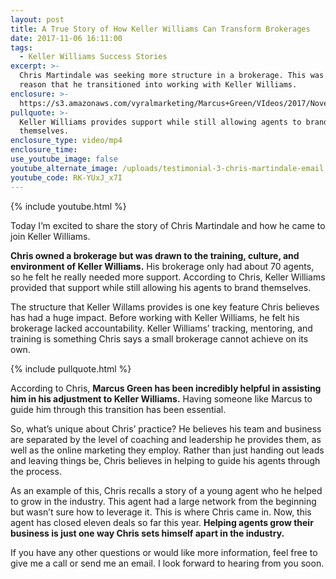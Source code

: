 ```yaml
---
layout: post
title: A True Story of How Keller Williams Can Transform Brokerages
date: 2017-11-06 16:11:00
tags:
  - Keller Williams Success Stories
excerpt: >-
  Chris Martindale was seeking more structure in a brokerage. This was just one
  reason that he transitioned into working with Keller Williams.
enclosure: >-
  https://s3.amazonaws.com/vyralmarketing/Marcus+Green/VIdeos/2017/November/Northern+Utah+Real+Estate+Coaching-+A+True+Story+of+How+Keller+Williams+Can+Transform+Brokerages.mp4
pullquote: >-
  Keller Williams provides support while still allowing agents to brand
  themselves.
enclosure_type: video/mp4
enclosure_time:
use_youtube_image: false
youtube_alternate_image: /uploads/testimonial-3-chris-martindale-email.jpg
youtube_code: RK-YUxJ_x7I
---
```



{% include youtube.html %}

Today I’m excited to share the story of Chris Martindale and how he came to join Keller Williams.

**Chris owned a brokerage but was drawn to the training, culture, and environment of Keller Williams.** His brokerage only had about 70 agents, so he felt he really needed more support. According to Chris, Keller Williams provided that support while still allowing his agents to brand themselves.

The structure that Keller Willams provides is one key feature Chris believes has had a huge impact. Before working with Keller Williams, he felt his brokerage lacked accountability. Keller Williams’ tracking, mentoring, and training is something Chris says a small brokerage cannot achieve on its own.

{% include pullquote.html %}

According to Chris, **Marcus Green has been incredibly helpful in assisting him in his adjustment to Keller Williams.** Having someone like Marcus to guide him through this transition has been essential.

So, what’s unique about Chris’ practice? He believes his team and business are separated by the level of coaching and leadership he provides them, as well as the online marketing they employ. Rather than just handing out leads and leaving things be, Chris believes in helping to guide his agents through the process.

As an example of this, Chris recalls a story of a young agent who he helped to grow in the industry. This agent had a large network from the beginning but wasn’t sure how to leverage it. This is where Chris came in. Now, this agent has closed eleven deals so far this year. **Helping agents grow their business is just one way Chris sets himself apart in the industry.**

If you have any other questions or would like more information, feel free to give me a call or send me an email. I look forward to hearing from you soon.
